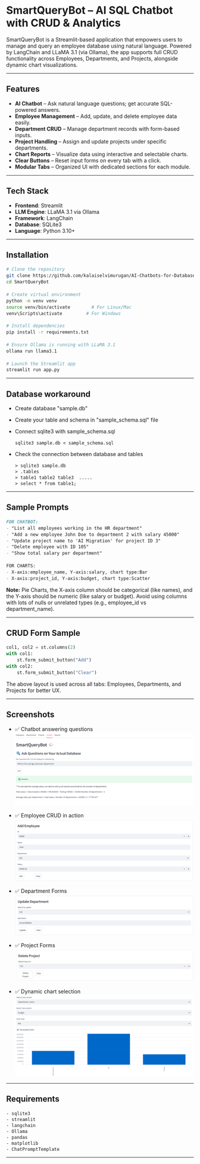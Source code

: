 
# SmartQueryBot – AI SQL Chatbot with CRUD & Analytics

SmartQueryBot is a Streamlit-based application that empowers users to manage and query an employee database using natural language. Powered by LangChain and LLaMA 3.1 (via Ollama), the app supports full CRUD functionality across Employees, Departments, and Projects, alongside dynamic chart visualizations.

---

## Features

- **AI Chatbot** – Ask natural language questions; get accurate SQL-powered answers.
- **Employee Management** – Add, update, and delete employee data easily.
- **Department CRUD** – Manage department records with form-based inputs.
- **Project Handling** – Assign and update projects under specific departments.
- **Chart Reports** – Visualize data using interactive and selectable charts.
- **Clear Buttons** – Reset input forms on every tab with a click.
- **Modular Tabs** – Organized UI with dedicated sections for each module.

---

## Tech Stack

- **Frontend**: Streamlit
- **LLM Engine**: LLaMA 3.1 via Ollama
- **Framework**: LangChain
- **Database**: SQLite3
- **Language**: Python 3.10+

---

## Installation

```bash
# Clone the repository
git clone https://github.com/kalaiselvimurugan/AI-Chatbots-for-Database-Retrieval.git
cd SmartQueryBot

# Create virtual environment
python -m venv venv
source venv/bin/activate        # For Linux/Mac
venv\Scripts\activate         # For Windows

# Install dependencies
pip install -r requirements.txt

# Ensure Ollama is running with LLaMA 3.1
ollama run llama3.1

# Launch the Streamlit app
streamlit run app.py
```

---

## Database workaround

- Create database "sample.db" 
- Create your table and schema in "sample_schema.sql" file
- Connect sqlite3 with sample_schema.sql

     ```
     sqlite3 sample.db < sample_schema.sql
     ```
- Check the connection between database and tables
    ```
    > sqlite3 sample.db
    > .tables
    > table1 table2 table3  .....
    > select * from table1;
    ```
---
## Sample Prompts

```markdown
FOR CHATBOT:
- "List all employees working in the HR department"
- "Add a new employee John Doe to department 2 with salary 45000"
- "Update project name to 'AI Migration' for project ID 3"
- "Delete employee with ID 105"
- "Show total salary per department"

FOR CHARTS:
- X-axis:employee_name, Y-axis:salary, chart type:Bar 
- X-axis:project_id, Y-axis:budget, chart type:Scatter
```

**Note:**
Pie Charts, the X-axis column should be categorical (like names), and the Y-axis should be numeric (like salary or budget).
Avoid using columns with lots of nulls or unrelated types (e.g., employee_id vs department_name).

---

## CRUD Form Sample

```python
col1, col2 = st.columns(2)
with col1:
    st.form_submit_button("Add")
with col2:
    st.form_submit_button("Clear")
```

The above layout is used across all tabs: Employees, Departments, and Projects for better UX.

---

## Screenshots

- ✅ Chatbot answering questions
   ![App Screenshot](chatbot.png)
  
- ✅ Employee CRUD in action
   ![App Screenshot](employee_CRUD.png)
  
- ✅ Department Forms
   ![App Screenshot](department_CRUD.png)
  
- ✅ Project Forms   
   ![App Screenshot](project_CRUD.png)
  
- ✅ Dynamic chart selection
   ![App Screenshot](chart.png)

---

## Requirements

```
- sqlite3
- streamlit
- langchain
- Ollama
- pandas
- matplotlib
- ChatPromptTemplate
```
---

